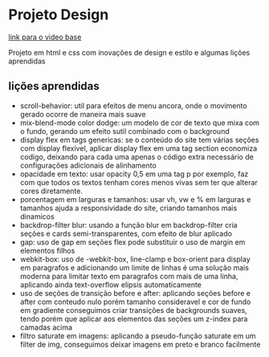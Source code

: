 # Projeto Design

[link para o video base](https://youtu.be/0pKBT0tj7Ik?si=PnS3uilrs4r7ysDg)

<p>Projeto em html e css com inovações de design e estilo e algumas lições aprendidas</p>

## lições aprendidas

- scroll-behavior: util para efeitos de menu ancora, onde o movimento gerado ocorre de maneira mais suave
- mix-blend-mode color dodge: um modelo de cor de texto que mixa com o fundo, gerando um efeito sutil combinado com o background
- display flex em tags genericas: se o conteúdo do site tem várias seções com display flexivel, aplicar display flex em uma tag section economiza codigo, deixando para cada uma apenas o código extra necessário de configurações adicionais de alinhamento
- opacidade em texto: usar opacity 0,5 em uma tag p por exemplo, faz com que todos os textos tenham cores menos vivas sem ter que alterar cores diretamente.
- porcentagem em larguras e tamanhos: usar vh, vw e % em larguras e tamanhos ajuda a responsividade do site, criando tamanhos mais dinamicos
- backdrop-filter blur: usando a função blur em backdrop-filter cria seções e cards semi-transparentes, com efeito de blur aplicado
- gap: uso de gap em seções flex pode substituir o uso de margin em elementos filhos
- webkit-box: uso de -webkit-box, line-clamp e box-orient para display em paragrafos e adicionando um limite de linhas é uma solução mais moderna para limitar texto em paragrafos com mais de uma linha, aplicando ainda text-overflow elipsis automaticamente
- uso de seções de transição before e after: aplicando seções before e after com conteudo nulo porém tamanho consideravel e cor de fundo em gradiente conseguimos criar transições de backgrounds suaves, tendo porém que aplicar aos elementos das seções um z-index para camadas acima
- filtro saturate em imagens: aplicando a pseudo-função saturate em um filter de img, conseguimos deixar imagens em preto e branco facilmente
